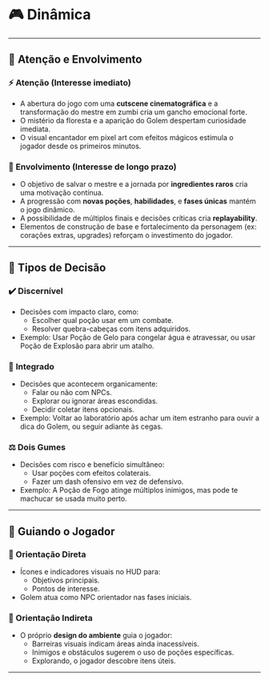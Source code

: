 # 🎮 Dinâmica

---

## 🎯 Atenção e Envolvimento

### ⚡ Atenção (Interesse imediato)
- A abertura do jogo com uma **cutscene cinematográfica** e a transformação do mestre em zumbi cria um gancho emocional forte.
- O mistério da floresta e a aparição do Golem despertam curiosidade imediata.
- O visual encantador em pixel art com efeitos mágicos estimula o jogador desde os primeiros minutos.

### 🔁 Envolvimento (Interesse de longo prazo)
- O objetivo de salvar o mestre e a jornada por **ingredientes raros** cria uma motivação contínua.
- A progressão com **novas poções**, **habilidades**, e **fases únicas** mantém o jogo dinâmico.
- A possibilidade de múltiplos finais e decisões críticas cria **replayability**.
- Elementos de construção de base e fortalecimento da personagem (ex: corações extras, upgrades) reforçam o investimento do jogador.

---

## 🧠 Tipos de Decisão

### ✔️ **Discernível**
- Decisões com impacto claro, como:
  - Escolher qual poção usar em um combate.
  - Resolver quebra-cabeças com itens adquiridos.
- Exemplo: Usar Poção de Gelo para congelar água e atravessar, ou usar Poção de Explosão para abrir um atalho.

### 🔄 **Integrado**
- Decisões que acontecem organicamente:
  - Falar ou não com NPCs.
  - Explorar ou ignorar áreas escondidas.
  - Decidir coletar itens opcionais.
- Exemplo: Voltar ao laboratório após achar um item estranho para ouvir a dica do Golem, ou seguir adiante às cegas.

### ⚖️ **Dois Gumes**
- Decisões com risco e benefício simultâneo:
  - Usar poções com efeitos colaterais.
  - Fazer um dash ofensivo em vez de defensivo.
- Exemplo: A Poção de Fogo atinge múltiplos inimigos, mas pode te machucar se usada muito perto.

---

## 🧭 Guiando o Jogador

### 📌 Orientação Direta

- Ícones e indicadores visuais no HUD para:
  - Objetivos principais.
  - Pontos de interesse.
- Golem atua como NPC orientador nas fases iniciais.

### 🧠 Orientação Indireta

- O próprio **design do ambiente** guia o jogador:
  - Barreiras visuais indicam áreas ainda inacessíveis.
  - Inimigos e obstáculos sugerem o uso de poções específicas.
  - Explorando, o jogador descobre itens úteis.

---
